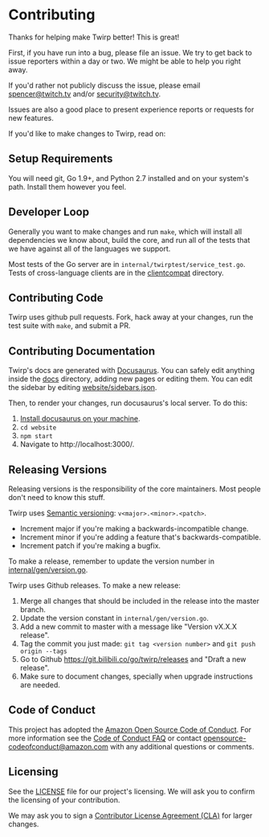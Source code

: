 # Contributing #

Thanks for helping make Twirp better! This is great!

First, if you have run into a bug, please file an issue. We try to get back to
issue reporters within a day or two. We might be able to help you right away.

If you'd rather not publicly discuss the issue, please email spencer@twitch.tv
and/or security@twitch.tv.

Issues are also a good place to present experience reports or requests for new
features.

If you'd like to make changes to Twirp, read on:

## Setup Requirements ##

You will need git, Go 1.9+, and Python 2.7 installed and on your system's path.
Install them however you feel.

## Developer Loop ##

Generally you want to make changes and run `make`, which will install all
dependencies we know about, build the core, and run all of the tests that we
have against all of the languages we support.

Most tests of the Go server are in `internal/twirptest/service_test.go`. Tests
of cross-language clients are in the [clientcompat](./clientcompat) directory.

## Contributing Code ##

Twirp uses github pull requests. Fork, hack away at your changes, run the test
suite with `make`, and submit a PR.

## Contributing Documentation ##

Twirp's docs are generated with [Docusaurus](https://docusaurus.io/). You can
safely edit anything inside the [docs](./docs) directory, adding new pages or
editing them. You can edit the sidebar by editing
[website/sidebars.json](./website/sidebars.json).

Then, to render your changes, run docusaurus's local server. To do this:

 1. [Install docusaurus on your machine](https://docusaurus.io/docs/en/installation.html).
 2. `cd website`
 3. `npm start`
 4. Navigate to http://localhost:3000/.

## Releasing Versions ##

Releasing versions is the responsibility of the core maintainers. Most people
don't need to know this stuff.

Twirp uses [Semantic versioning](http://semver.org/): `v<major>.<minor>.<patch>`.

 * Increment major if you're making a backwards-incompatible change.
 * Increment minor if you're adding a feature that's backwards-compatible.
 * Increment patch if you're making a bugfix.

To make a release, remember to update the version number in
[internal/gen/version.go](./internal/gen/version.go).

Twirp uses Github releases. To make a new release:
 1. Merge all changes that should be included in the release into the master
    branch.
 2. Update the version constant in `internal/gen/version.go`.
 3. Add a new commit to master with a message like "Version vX.X.X release".
 4. Tag the commit you just made: `git tag <version number>` and `git push
    origin --tags`
 5. Go to Github https://git.bilibili.co/go/twirp/releases and
    "Draft a new release".
 6. Make sure to document changes, specially when upgrade instructions are
    needed.


## Code of Conduct
This project has adopted the [Amazon Open Source Code of Conduct](https://aws.github.io/code-of-conduct).
For more information see the [Code of Conduct FAQ](https://aws.github.io/code-of-conduct-faq) or contact
opensource-codeofconduct@amazon.com with any additional questions or comments.


## Licensing

See the [LICENSE](https://git.bilibili.co/go/twirp/blob/master/LICENSE) file for our project's licensing. We will ask you to confirm the licensing of your contribution.

We may ask you to sign a [Contributor License Agreement (CLA)](http://en.wikipedia.org/wiki/Contributor_License_Agreement) for larger changes.
